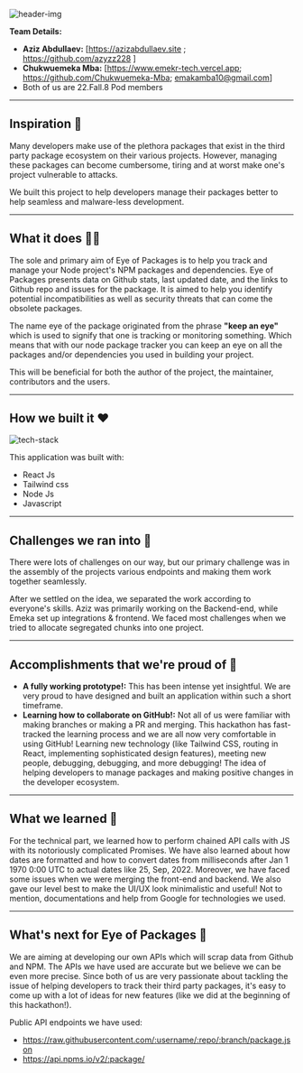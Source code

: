 ![header-img](https://res.cloudinary.com/dz37h4oq1/image/upload/v1664143979/all/Group_8730_me0hk0.png)

**Team Details:** 

- **Aziz Abdullaev:** [https://azizabdullaev.site ; https://github.com/azyzz228 ]
- **Chukwuemeka Mba:** [https://www.emekr-tech.vercel.app; https://github.com/Chukwuemeka-Mba; emakamba10@gmail.com]
- Both of us are 22.Fall.8 Pod members

---

## Inspiration 🐧
Many developers make use of the plethora packages that exist in the third party package ecosystem on their various projects. However, managing these packages can become cumbersome, tiring and at worst make one's project vulnerable to attacks.

We built this project to help developers manage their packages better to help seamless and malware-less development.



---
## What it does 🥷🏾

The sole and primary aim of Eye of Packages is to help you track and manage your Node project's NPM packages and dependencies. Eye of Packages presents data on Github stats, last updated date, and the links to Github repo and issues for the package. It is aimed to help you identify potential incompatibilities as well as security threats that can come the obsolete packages. 

The name eye of the package originated from the phrase **"keep an eye"** which is used to signify that one is tracking or monitoring something. Which means that with our node package tracker you can keep an eye on all the packages and/or dependencies you used in building your project. 

This will be beneficial for both the author of the project, the maintainer, contributors and the users.


---
## How we built it ❤️
![tech-stack](https://res.cloudinary.com/dz37h4oq1/image/upload/v1664143982/all/tech_stack_xcts4u.png)

This application was built with:
- React Js
- Tailwind css
- Node Js
- Javascript

---

## Challenges we ran into 🐞

There were lots of challenges on our way, but our primary challenge was in the assembly of the projects various endpoints and making them work together seamlessly. 

After we settled on the idea, we separated the work according to everyone's skills. Aziz was primarily working on the Backend-end, while Emeka set up integrations & frontend. We faced most challenges when we tried to allocate segregated chunks into one project. 

---

## Accomplishments that we're proud of 🙌
- **A fully working prototype!:** This has been intense yet insightful. We are very proud to have designed and built an application within such a short timeframe.
- **Learning how to collaborate on GitHub!:** Not all of us were familiar with making branches or making a PR and merging. This hackathon has fast-tracked the learning process and we are all now very comfortable in using GitHub!
Learning new technology (like Tailwind CSS, routing in React, implementing sophisticated design features), meeting new people, debugging, debugging, and more debugging!
The idea of helping developers to manage packages and making positive changes in the developer ecosystem.

---

## What we learned 🤔
For the technical part, we learned how to perform chained API calls with JS with its notoriously complicated Promises. We have also learned about how dates are formatted and how to convert dates from milliseconds after Jan 1 1970 0:00 UTC to actual dates like 25, Sep, 2022. Moreover, we have faced some issues when we were merging the front-end and backend. We also gave our level best to make the UI/UX look minimalistic and useful! Not to mention, documentations and help from Google for technologies we used.


---

## What's next for Eye of Packages 🥁

We are aiming at developing our own APIs which will scrap data from Github and NPM. The APIs we have used are accurate but we believe we can be even more precise. Since both of us are very passionate about tackling the issue of helping developers to track their third party packages, it's easy to come up with a lot of ideas for new features (like we did at the beginning of this hackathon!).

Public API endpoints we have used:
* https://raw.githubusercontent.com/:username/:repo/:branch/package.json
* https://api.npms.io/v2/:package/
